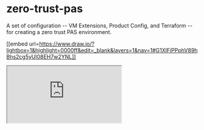 # zero-trust-pas
A set of configuration -- VM Extensions, Product Config, and Terraform -- for creating a zero trust PAS environment.

[[embed url=https://www.draw.io/?lightbox=1&highlight=0000ff&edit=_blank&layers=1&nav=1#G1XlFiPPphV89hBhs2cg5yUl08EH7w2YNL]]
<iframe src="https://www.draw.io/?lightbox=1&highlight=0000ff&edit=_blank&layers=1&nav=1#G1XlFiPPphV89hBhs2cg5yUl08EH7w2YNL">

| First Header  | Second Header |
| ------------- | ------------- |
| Content Cell  | Content Cell  |
| Content Cell  | Content Cell  |
